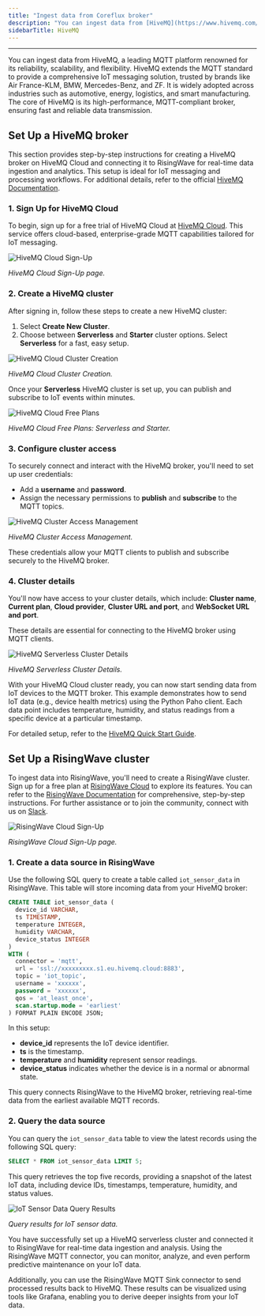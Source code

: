 ```yaml
---
title: "Ingest data from Coreflux broker"
description: "You can ingest data from [HiveMQ](https://www.hivemq.com/)."
sidebarTitle: HiveMQ
---
```

---
<head>
  <link rel="canonical" href="https://docs.risingwave.com/docs/current/ingest-from-hivemq-broker/" />
</head>

You can ingest data from HiveMQ, a leading MQTT platform renowned for its reliability, scalability, and flexibility. HiveMQ extends the MQTT standard to provide a comprehensive IoT messaging solution, trusted by brands like Air France-KLM, BMW, Mercedes-Benz, and ZF. It is widely adopted across industries such as automotive, energy, logistics, and smart manufacturing. The core of HiveMQ is its high-performance, MQTT-compliant broker, ensuring fast and reliable data transmission.

## Set Up a HiveMQ broker

This section provides step-by-step instructions for creating a HiveMQ broker on HiveMQ Cloud and connecting it to RisingWave for real-time data ingestion and analytics. This setup is ideal for IoT messaging and processing workflows. For additional details, refer to the official [HiveMQ Documentation](https://docs.hivemq.com/hivemq/latest/user-guide/index.html#:~:text=HiveMQ%20is%20a%20world-class,%20enterprise-ready%20MQTT%20platform%20that%20provides%20fast,).

### 1. Sign Up for HiveMQ Cloud

To begin, sign up for a free trial of HiveMQ Cloud at [HiveMQ Cloud](http://console.hivemq.cloud/). This service offers cloud-based, enterprise-grade MQTT capabilities tailored for IoT messaging.

![HiveMQ Cloud Sign-Up](../images/hivemq_cloud_sign_up.png)

*HiveMQ Cloud Sign-Up page.*

### 2. Create a HiveMQ cluster

After signing in, follow these steps to create a new HiveMQ cluster:

1. Select **Create New Cluster**.
2. Choose between **Serverless** and **Starter** cluster options. Select **Serverless** for a fast, easy setup.

![HiveMQ Cloud Cluster Creation](../images/hivemq_cloud_cluster_creation.png)

*HiveMQ Cloud Cluster Creation.*

Once your **Serverless** HiveMQ cluster is set up, you can publish and subscribe to IoT events within minutes.

![HiveMQ Cloud Free Plans](../images/hivemq_cloud_free_plans.png)

*HiveMQ Cloud Free Plans: Serverless and Starter.*

### 3. Configure cluster access

To securely connect and interact with the HiveMQ broker, you'll need to set up user credentials:

- Add a **username** and **password**.
- Assign the necessary permissions to **publish** and **subscribe** to the MQTT topics.

![HiveMQ Cluster Access Management](../images/hivemq_cluster_access_management.png)

*HiveMQ Cluster Access Management.*

These credentials allow your MQTT clients to publish and subscribe securely to the HiveMQ broker.

### 4. Cluster details

You'll now have access to your cluster details, which include: **Cluster name**, **Current plan**, **Cloud provider**, **Cluster URL and port**, and **WebSocket URL and port**.

These details are essential for connecting to the HiveMQ broker using MQTT clients.

![HiveMQ Serverless Cluster Details](../images/hivemq_serverless_cluster_details.png)

*HiveMQ Serverless Cluster Details.*

With your HiveMQ Cloud cluster ready, you can now start sending data from IoT devices to the MQTT broker. This example demonstrates how to send IoT data (e.g., device health metrics) using the Python Paho client. Each data point includes temperature, humidity, and status readings from a specific device at a particular timestamp.

For detailed setup, refer to the [HiveMQ Quick Start Guide](https://docs.hivemq.com/hivemq-cloud/quick-start-guide.html).

## Set Up a RisingWave cluster

To ingest data into RisingWave, you'll need to create a RisingWave cluster. Sign up for a free plan at [RisingWave Cloud](https://cloud.risingwave.com/) to explore its features. You can refer to the [RisingWave Documentation](https://docs.risingwave.com/docs/current/intro/) for comprehensive, step-by-step instructions. For further assistance or to join the community, connect with us on [Slack](https://www.risingwave.com/slack).

![RisingWave Cloud Sign-Up](../images/risingwave_cloud_sign_up.png)

*RisingWave Cloud Sign-Up page.*

### 1. Create a data source in RisingWave

Use the following SQL query to create a table called `iot_sensor_data` in RisingWave. This table will store incoming data from your HiveMQ broker:

```sql
CREATE TABLE iot_sensor_data (
  device_id VARCHAR,
  ts TIMESTAMP,
  temperature INTEGER,
  humidity VARCHAR,
  device_status INTEGER
)
WITH (
  connector = 'mqtt', 
  url = 'ssl://xxxxxxxxx.s1.eu.hivemq.cloud:8883',
  topic = 'iot_topic',
  username = 'xxxxxx',
  password = 'xxxxxx',
  qos = 'at_least_once',
  scan.startup.mode = 'earliest'
) FORMAT PLAIN ENCODE JSON;
```

In this setup:
- **device_id** represents the IoT device identifier.
- **ts** is the timestamp.
- **temperature** and **humidity** represent sensor readings.
- **device_status** indicates whether the device is in a normal or abnormal state.

This query connects RisingWave to the HiveMQ broker, retrieving real-time data from the earliest available MQTT records.

### 2. Query the data source

You can query the `iot_sensor_data` table to view the latest records using the following SQL query:

```sql
SELECT * FROM iot_sensor_data LIMIT 5;
```

This query retrieves the top five records, providing a snapshot of the latest IoT data, including device IDs, timestamps, temperature, humidity, and status values.

![IoT Sensor Data Query Results](../images/IoT_sensor_data_query_results.png)

*Query results for IoT sensor data.*

You have successfully set up a HiveMQ serverless cluster and connected it to RisingWave for real-time data ingestion and analysis. Using the RisingWave MQTT connector, you can monitor, analyze, and even perform predictive maintenance on your IoT data.

Additionally, you can use the RisingWave MQTT Sink connector to send processed results back to HiveMQ. These results can be visualized using tools like Grafana, enabling you to derive deeper insights from your IoT data.

